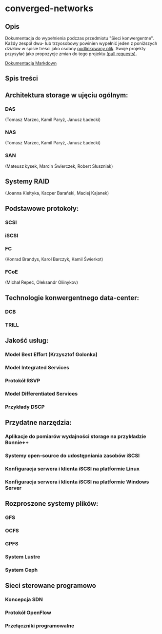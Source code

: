 # converged-networks

## Opis
Dokumentacja do wypełnienia podczas przedmiotu "Sieci konwergentne".
Każdy zespół dwu- lub trzyosobowy powinien wypełnić jeden z poniższych działów w spisie treści
jako osobny [podlinkowany plik](FCoE.md).
Swoje projekty przysyłać jako propozycje zmian do tego projektu [(pull requests)](https://help.github.com/articles/about-pull-requests/).

[Dokumentacja Markdown](https://guides.github.com/features/mastering-markdown/)

## Spis treści

## Architektura storage w ujęciu ogólnym:
### DAS
(Tomasz Marzec, Kamil Paryż, Janusz Ładecki)
### NAS
(Tomasz Marzec, Kamil Paryż, Janusz Ładecki)
### SAN
(Mateusz Łysek, Marcin Świerczek, Robert Słuszniak)
## Systemy RAID
(Joanna Kiełtyka, Kacper Barański, Maciej Kajanek)

## Podstawowe protokoły:
### SCSI
### iSCSI
### FC
(Konrad Brandys, Karol Barczyk, Kamil Świerkot)
### FCoE 
(Michał Repeć, Oleksandr Oliinykov)

## Technologie konwergentnego data-center:
### DCB
### TRILL

## Jakość usług:
### Model Best Effort (Krzysztof Golonka)
### Model Integrated Services
### Protokół RSVP
### Model Differentiated Services
### Przykłady DSCP

## Przydatne narzędzia:
### Aplikacje do pomiarów wydajności storage na przykładzie Bonnie++
### Systemy open-source do udostępniania zasobów iSCSI
### Konfiguracja serwera i klienta iSCSI na platformie Linux
### Konfiguracja serwera i klienta iSCSI na platformie Windows Server

## Rozproszone systemy plików: 
### GFS
### OCFS
### GPFS
### System Lustre
### System Ceph

## Sieci sterowane programowo
### Koncepcja SDN
### Protokół OpenFlow
### Przełączniki programowalne
